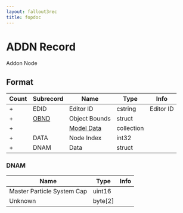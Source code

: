 ```yaml
---
layout: fallout3rec
title: fopdoc
---
```

ADDN Record
===========

Addon Node

## Format

Count | Subrecord | Name | Type | Info
------|-------|------|------|-----
+ | EDID | Editor ID | cstring | Editor ID
+ | [OBND](Subrecords/OBND.md) | Object Bounds | struct |
+ | | [Model Data](Subrecords/Model.md) | collection |
+ | DATA | Node Index | int32 |
+ | DNAM | Data | struct |

### DNAM

Name | Type | Info
-----|------|-----
Master Particle System Cap | uint16 |
Unknown | byte[2] |
